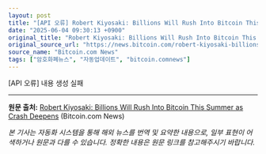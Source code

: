 ```yaml
---
layout: post
title: "[API 오류] Robert Kiyosaki: Billions Will Rush Into Bitcoin This Summer as Crash Deepens"
date: "2025-06-04 09:30:13 +0900"
original_title: "Robert Kiyosaki: Billions Will Rush Into Bitcoin This Summer as Crash Deepens"
original_source_url: "https://news.bitcoin.com/robert-kiyosaki-billions-will-rush-into-bitcoin-this-summer-as-crash-deepens/"
source_name: "Bitcoin.com News"
tags: ["암호화폐뉴스", "자동업데이트", "bitcoin.comnews"]
---
```


[API 오류] 내용 생성 실패

---
**원문 출처:** [Robert Kiyosaki: Billions Will Rush Into Bitcoin This Summer as Crash Deepens](https://news.bitcoin.com/robert-kiyosaki-billions-will-rush-into-bitcoin-this-summer-as-crash-deepens/) (Bitcoin.com News)

*본 기사는 자동화 시스템을 통해 해외 뉴스를 번역 및 요약한 내용으로, 일부 표현이 어색하거나 원문과 다를 수 있습니다. 정확한 내용은 원문 링크를 참고해주시기 바랍니다.*
